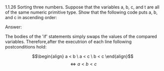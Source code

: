 1.1.26  Sorting three numbers. Suppose that the variables a, b, c, and t are all of the same numeric primitive type. Show that the following code puts a, b, and c in ascending order:

Answer:

The bodies of the 'if' statements simply swaps the values of the compared variables. Therefore,after the executrion of each line following postconditions hold:

$$\begin{align} a < b \ a < c  \ b < c \end{align}$$ $$\iff a < b < c$$